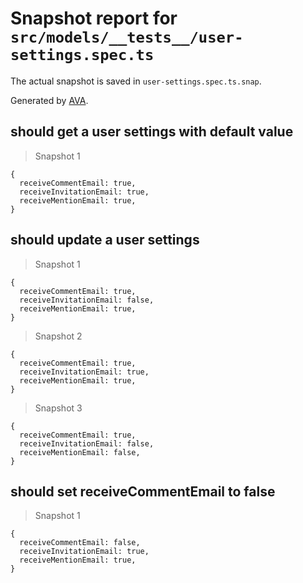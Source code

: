 # Snapshot report for `src/models/__tests__/user-settings.spec.ts`

The actual snapshot is saved in `user-settings.spec.ts.snap`.

Generated by [AVA](https://avajs.dev).

## should get a user settings with default value

> Snapshot 1

    {
      receiveCommentEmail: true,
      receiveInvitationEmail: true,
      receiveMentionEmail: true,
    }

## should update a user settings

> Snapshot 1

    {
      receiveCommentEmail: true,
      receiveInvitationEmail: false,
      receiveMentionEmail: true,
    }

> Snapshot 2

    {
      receiveCommentEmail: true,
      receiveInvitationEmail: true,
      receiveMentionEmail: true,
    }

> Snapshot 3

    {
      receiveCommentEmail: true,
      receiveInvitationEmail: false,
      receiveMentionEmail: false,
    }

## should set receiveCommentEmail to false

> Snapshot 1

    {
      receiveCommentEmail: false,
      receiveInvitationEmail: true,
      receiveMentionEmail: true,
    }
